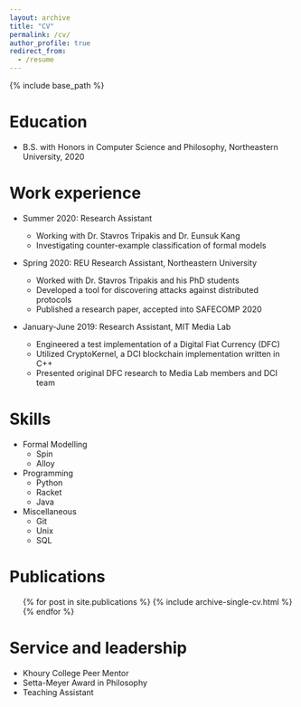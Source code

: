 ```yaml
---
layout: archive
title: "CV"
permalink: /cv/
author_profile: true
redirect_from:
  - /resume
---
```


{% include base_path %}

Education
======
* B.S. with Honors in Computer Science and Philosophy, Northeastern University, 2020

Work experience
======
* Summer 2020: Research Assistant
  * Working with Dr. Stavros Tripakis and Dr. Eunsuk Kang
  * Investigating counter-example classification of formal models

* Spring 2020: REU Research Assistant, Northeastern University
  * Worked with Dr. Stavros Tripakis and his PhD students
  * Developed a tool for discovering attacks against distributed protocols
  * Published a research paper, accepted into SAFECOMP 2020

* January-June 2019: Research Assistant, MIT Media Lab
  * Engineered a test implementation of a Digital Fiat Currency (DFC)
  * Utilized CryptoKernel, a DCI blockchain implementation written in C++
  * Presented original DFC research to Media Lab members and DCI team
  
Skills
======
* Formal Modelling
  * Spin
  * Alloy
* Programming
  * Python
  * Racket
  * Java
* Miscellaneous
  * Git
  * Unix
  * SQL

Publications
======
  <ul>{% for post in site.publications %}
    {% include archive-single-cv.html %}
  {% endfor %}</ul>
  
Service and leadership
======
* Khoury College Peer Mentor
* Setta-Meyer Award in Philosophy
* Teaching Assistant
